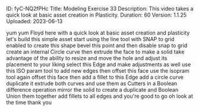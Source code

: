 ID: fyC-NQ2fPHc
Title: Modeling Exercise 33
Description: This video takes a quick look at basic asset creation in Plasticity.
Duration: 60
Version: 1.1.25
Uploaded: 2023-06-13

yum yum
Floyd here with a quick look at basic
asset creation and plasticity let's
build this simple asset start using the
line tool with SNAP to grid enabled to
create this shape bevel this point and
then disable snap to grid
create an internal Circle curve then
extrude the face to make a solid
take advantage of the ability to resize
and move the hole and adjust its
placement to your liking select this
Edge and make adjustments as well use
this ISO param tool to add new edges
then offset this face use the isopram
tool again offset this face then add a
fillet to this Edge add a circle curve
duplicate it
extrude both curves and use them as
Cutters in a Boolean difference
operation
mirror the solid to create a duplicate
and Boolean Union them together
add fillets to all edges and you're good
to go
oh look at the time
thank you
